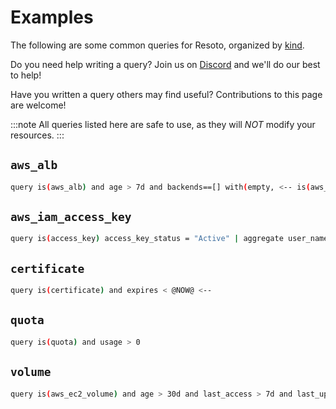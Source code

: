 # Examples

The following are some common queries for Resoto, organized by [kind](../../../concepts/graph/node.md#kind).

Do you need help writing a query? Join us on [Discord](https://discord.gg/someengineering) and we'll do our best to help!

Have you written a query others may find useful? Contributions to this page are welcome!

:::note
All queries listed here are safe to use, as they will _NOT_ modify your resources.
:::

## `aws_alb`

```bash title="Orphaned Load Balancers that have no active backend"
query is(aws_alb) and age > 7d and backends==[] with(empty, <-- is(aws_alb_target_group) and target_type = instance and age > 7d with(empty, <-- is(aws_ec2_instance) and instance_status != terminated)) <-[0:1]- is(aws_alb_target_group) or is(aws_alb)
```

## `aws_iam_access_key`

```bash title="Ensure there is only one active access key available for any single IAM user"
query is(access_key) access_key_status = "Active" | aggregate user_name as user : sum(1) as number_of_keys
```

## `certificate`

```bash title="Find expired ssl certificates currently in use"
query is(certificate) and expires < @NOW@ <--
```

## `quota`

```bash title="Find current quota consumption to prevent service interruptions"
query is(quota) and usage > 0
```

## `volume`

```bash title="Find unused AWS volumes older than 30 days with no IO in the past 7 days"
query is(aws_ec2_volume) and age > 30d and last_access > 7d and last_update > 7d and volume_status = available
```
